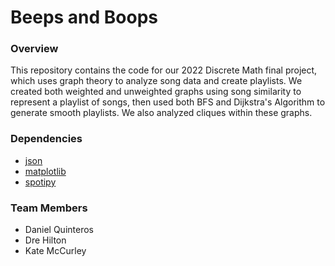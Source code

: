 # Beeps and Boops

### Overview
This repository contains the code for our 2022 Discrete Math final project, which uses graph theory to analyze song data and create playlists. We created both weighted and unweighted graphs using song similarity to represent a playlist of songs, then used both BFS and Dijkstra's Algorithm to generate smooth playlists. We also analyzed cliques within these graphs. 

### Dependencies
- [json](https://docs.python.org/3/library/json.html)
- [matplotlib](https://matplotlib.org/)
- [spotipy](https://spotipy.readthedocs.io/en/2.22.0/)

### Team Members
<ul>
<li>Daniel Quinteros</li>
<li>Dre Hilton</li>
<li>Kate McCurley</li>
</ul>
